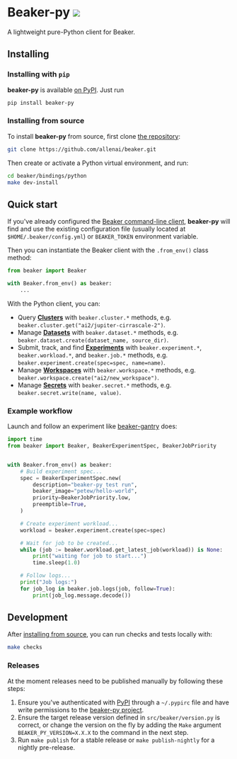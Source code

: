 # Beaker-py [![](https://img.shields.io/pypi/v/beaker-py)](https://pypi.org/project/beaker-py/)

A lightweight pure-Python client for Beaker.

## Installing

### Installing with `pip`

**beaker-py** is available [on PyPI](https://pypi.org/project/beaker-py/). Just run

```bash
pip install beaker-py
```

### Installing from source

To install **beaker-py** from source, first clone [the repository](https://github.com/allenai/beaker):

```bash
git clone https://github.com/allenai/beaker.git
```

Then create or activate a Python virtual environment, and run:

```bash
cd beaker/bindings/python
make dev-install
```

## Quick start

If you've already configured the [Beaker command-line client](https://github.com/allenai/beaker/),
**beaker-py** will find and use the existing configuration file (usually located at `$HOME/.beaker/config.yml`) or `BEAKER_TOKEN` environment variable.

Then you can instantiate the Beaker client with the `.from_env()` class method:

```python
from beaker import Beaker

with Beaker.from_env() as beaker:
    ...
```

With the Python client, you can:
- Query [**Clusters**](https://beaker-docs.apps.allenai.org/concept/clusters.html) with `beaker.cluster.*` methods, e.g. `beaker.cluster.get("ai2/jupiter-cirrascale-2")`.
- Manage [**Datasets**](https://beaker-docs.apps.allenai.org/concept/datasets.html) with `beaker.dataset.*` methods, e.g. `beaker.dataset.create(dataset_name, source_dir)`.
- Submit, track, and find [**Experiments**](https://beaker-docs.apps.allenai.org/concept/experiments.html) with `beaker.experiment.*`, `beaker.workload.*`, and `beaker.job.*` methods, e.g. `beaker.experiment.create(spec=spec, name=name)`.
- Manage [**Workspaces**](https://beaker-docs.apps.allenai.org/concept/workspaces.html) with `beaker.workspace.*` methods, e.g. `beaker.workspace.create("ai2/new_workspace")`.
- Manage [**Secrets**](https://beaker-docs.apps.allenai.org/concept/secrets.html) with `beaker.secret.*` methods, e.g. `beaker.secret.write(name, value)`.

### Example workflow

Launch and follow an experiment like [beaker-gantry](https://github.com/allenai/beaker-gantry) does:

```python
import time
from beaker import Beaker, BeakerExperimentSpec, BeakerJobPriority


with Beaker.from_env() as beaker:
    # Build experiment spec...
    spec = BeakerExperimentSpec.new(
        description="beaker-py test run",
        beaker_image="petew/hello-world",
        priority=BeakerJobPriority.low,
        preemptible=True,
    )

    # Create experiment workload...
    workload = beaker.experiment.create(spec=spec)

    # Wait for job to be created...
    while (job := beaker.workload.get_latest_job(workload)) is None:
        print("waiting for job to start...")
        time.sleep(1.0)

    # Follow logs...
    print("Job logs:")
    for job_log in beaker.job.logs(job, follow=True):
        print(job_log.message.decode())
```

## Development

After [installing from source](#installing-from-source), you can run checks and tests locally with:

```bash
make checks
```

### Releases

At the moment releases need to be published manually by following these steps:

1. Ensure you've authenticated with [PyPI](https://pypi.org/) through a `~/.pypirc` file and have write permissions to the [beaker-py project](https://pypi.org/project/beaker-py/).
2. Ensure the target release version defined in `src/beaker/version.py` is correct, or change the version on the fly by adding the `Make` argument `BEAKER_PY_VERSION=X.X.X` to the command in the next step.
3. Run `make publish` for a stable release or `make publish-nightly` for a nightly pre-release.
